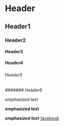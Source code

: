 # Header
## Header1
### Header2
#### Header3
##### Header4
###### Header5
####### Header6


*emphasized text*

**emphasized text**

***emphasized text***
[facebook](www.facebook.com)

